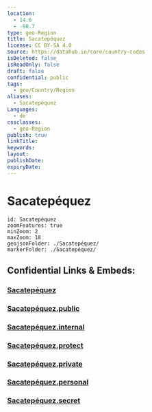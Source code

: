 ```yaml
---
location:
  - 14.6
  - -90.7
type: geo-Region
title: Sacatepéquez
license: CC BY-SA 4.0
source: https://datahub.io/core/country-codes
isDeleted: false
isReadOnly: false
draft: false
confidential: public
tags:
  - geo/Country/Region
aliases:
  - Sacatepéquez
Languages:
  - de
cssclasses:
  - geo-Region
publish: true
linkTitle:
keywords:
layout:
publishDate:
expiryDate:
---
```


# Sacatepéquez

```leaflet
id: Sacatepéquez
zoomFeatures: true 
minZoom: 2 
maxZoom: 18
geojsonFolder: ./Sacatepéquez/
markerFolder: ./Sacatepéquez/
```


## Confidential Links & Embeds: 

### [Sacatepéquez](/_Standards/Earth/Continent/America~Central/Guatemala/Departments~Guatemala/Sacatepéquez.md) 

### [Sacatepéquez.public](/_public/Earth/Continent/America~Central/Guatemala/Departments~Guatemala/Sacatepéquez.public.md) 

### [Sacatepéquez.internal](/_internal/Earth/Continent/America~Central/Guatemala/Departments~Guatemala/Sacatepéquez.internal.md) 

### [Sacatepéquez.protect](/_protect/Earth/Continent/America~Central/Guatemala/Departments~Guatemala/Sacatepéquez.protect.md) 

### [Sacatepéquez.private](/_private/Earth/Continent/America~Central/Guatemala/Departments~Guatemala/Sacatepéquez.private.md) 

### [Sacatepéquez.personal](/_personal/Earth/Continent/America~Central/Guatemala/Departments~Guatemala/Sacatepéquez.personal.md) 

### [Sacatepéquez.secret](/_secret/Earth/Continent/America~Central/Guatemala/Departments~Guatemala/Sacatepéquez.secret.md)

